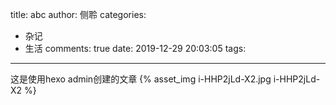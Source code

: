 title: abc
author: 侧聆
categories:
  - 杂记
  - 生活
comments: true
date: 2019-12-29 20:03:05
tags:
---
这是使用hexo admin创建的文章
{% asset_img i-HHP2jLd-X2.jpg i-HHP2jLd-X2 %}